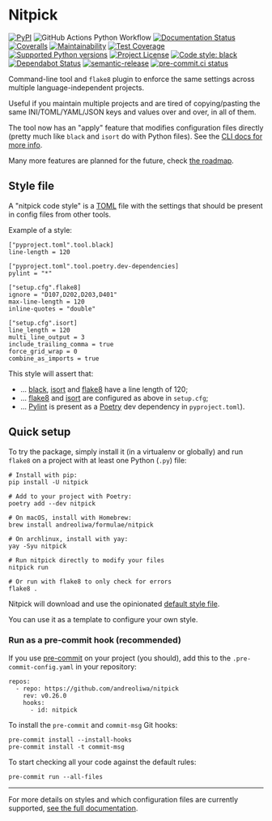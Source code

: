 # Nitpick

[![PyPI](https://img.shields.io/pypi/v/nitpick.svg)](https://pypi.org/project/nitpick)
![GitHub Actions Python Workflow](https://github.com/andreoliwa/nitpick/workflows/Python/badge.svg)
[![Documentation Status](https://readthedocs.org/projects/nitpick/badge/?version=latest)](https://nitpick.rtfd.io/en/latest/?badge=latest)
[![Coveralls](https://coveralls.io/repos/github/andreoliwa/nitpick/badge.svg)](https://coveralls.io/github/andreoliwa/nitpick)
[![Maintainability](https://api.codeclimate.com/v1/badges/61e0cdc48e24e76a0460/maintainability)](https://codeclimate.com/github/andreoliwa/nitpick)
[![Test Coverage](https://api.codeclimate.com/v1/badges/61e0cdc48e24e76a0460/test_coverage)](https://codeclimate.com/github/andreoliwa/nitpick)
[![Supported Python versions](https://img.shields.io/pypi/pyversions/nitpick.svg)](https://pypi.org/project/nitpick/)
[![Project License](https://img.shields.io/pypi/l/nitpick.svg)](https://pypi.org/project/nitpick/)
[![Code style: black](https://img.shields.io/badge/code%20style-black-000000.svg)](https://github.com/psf/black)
[![Dependabot Status](https://api.dependabot.com/badges/status?host=github&repo=andreoliwa/nitpick)](https://dependabot.com)
[![semantic-release](https://img.shields.io/badge/%20%20%F0%9F%93%A6%F0%9F%9A%80-semantic--release-e10079.svg)](https://github.com/semantic-release/semantic-release)
[![pre-commit.ci status](https://results.pre-commit.ci/badge/github/andreoliwa/nitpick/develop.svg)](https://results.pre-commit.ci/latest/github/andreoliwa/nitpick/develop)

Command-line tool and `flake8` plugin to enforce the same settings across multiple language-independent projects.

Useful if you maintain multiple projects and are tired of copying/pasting the same INI/TOML/YAML/JSON keys and values over and over, in all of them.

The tool now has an "apply" feature that modifies configuration files directly (pretty much like `black` and `isort` do with Python files).
See the [CLI docs for more info](https://nitpick.readthedocs.io/en/latest/cli.html).

Many more features are planned for the future, check [the roadmap](https://github.com/andreoliwa/nitpick/projects/1).

## Style file

A "nitpick code style" is a [TOML](https://github.com/toml-lang/toml) file with the settings that should be present in config files from other tools.

Example of a style:

```
["pyproject.toml".tool.black]
line-length = 120

["pyproject.toml".tool.poetry.dev-dependencies]
pylint = "*"

["setup.cfg".flake8]
ignore = "D107,D202,D203,D401"
max-line-length = 120
inline-quotes = "double"

["setup.cfg".isort]
line_length = 120
multi_line_output = 3
include_trailing_comma = true
force_grid_wrap = 0
combine_as_imports = true
```

This style will assert that:

- ... [black](https://github.com/psf/black), [isort](https://github.com/PyCQA/isort) and [flake8](https://gitlab.com/pycqa/flake8) have a line length of 120;
- ... [flake8](https://gitlab.com/pycqa/flake8) and [isort](https://github.com/PyCQA/isort) are configured as above in `setup.cfg`;
- ... [Pylint](https://www.pylint.org) is present as a [Poetry](https://github.com/python-poetry/poetry) dev dependency in `pyproject.toml`).

## Quick setup

To try the package, simply install it (in a virtualenv or globally) and run `flake8` on a project with at least one Python (`.py`) file:

    # Install with pip:
    pip install -U nitpick

    # Add to your project with Poetry:
    poetry add --dev nitpick

    # On macOS, install with Homebrew:
    brew install andreoliwa/formulae/nitpick

    # On archlinux, install with yay:
    yay -Syu nitpick

    # Run nitpick directly to modify your files
    nitpick run

    # Or run with flake8 to only check for errors
    flake8 .

Nitpick will download and use the opinionated [default style file](https://raw.githubusercontent.com/andreoliwa/nitpick/v0.26.0/nitpick-style.toml).

You can use it as a template to configure your own style.

### Run as a pre-commit hook (recommended)

If you use [pre-commit](https://pre-commit.com/) on your project (you should), add this to the `.pre-commit-config.yaml` in your repository:

    repos:
      - repo: https://github.com/andreoliwa/nitpick
        rev: v0.26.0
        hooks:
          - id: nitpick

To install the `pre-commit` and `commit-msg` Git hooks:

    pre-commit install --install-hooks
    pre-commit install -t commit-msg

To start checking all your code against the default rules:

    pre-commit run --all-files

---

For more details on styles and which configuration files are currently supported, [see the full documentation](https://nitpick.rtfd.io/).
